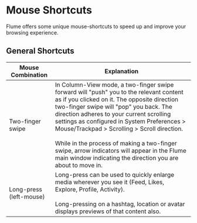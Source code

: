 # Mouse Shortcuts

Flume offers some unique mouse-shortcuts to speed up and improve your browsing experience.

## General Shortcuts

| Mouse Combination  | Explanation |
| ------------- | ------------- |
| Two-finger swipe | In Column-View mode, a two-finger swipe forward will "push" you to the relevant content as if you clicked on it. The opposite direction two-finger swipe will "pop" you back. The direction adheres to your current scrolling settings as configured in System Preferences > Mouse/Trackpad > Scrolling > Scroll direction.<br /><br />While in the process of making a two-finger swipe, arrow indicators will appear in the Flume main window indicating the direction you are about to move in. |
| Long-press (left-mouse) | Long-press can be used to quickly enlarge media wherever you see it (Feed, Likes, Explore, Profile, Activity).<br /><br />Long-pressing on a hashtag, location or avatar displays previews of that content also. |
